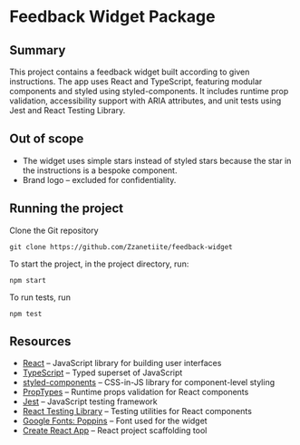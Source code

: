 # Feedback Widget Package

## Summary

This project contains a feedback widget built according to given instructions. The app uses React and TypeScript, featuring modular components and styled using styled-components. It includes runtime prop validation, accessibility support with ARIA attributes, and unit tests using Jest and React Testing Library.

## Out of scope

* The widget uses simple stars instead of styled stars because the star in the instructions is a bespoke component.
* Brand logo – excluded for confidentiality.

## Running the project

Clone the Git repository
```
git clone https://github.com/Zzanetiite/feedback-widget
```

To start the project, in the project directory, run:
```
npm start
```

To run tests, run
```
npm test
```

## Resources

- [React](https://react.dev/) – JavaScript library for building user interfaces  
- [TypeScript](https://www.typescriptlang.org/) – Typed superset of JavaScript  
- [styled-components](https://styled-components.com/) – CSS-in-JS library for component-level styling  
- [PropTypes](https://reactjs.org/docs/typechecking-with-proptypes.html) – Runtime props validation for React components  
- [Jest](https://jestjs.io/) – JavaScript testing framework  
- [React Testing Library](https://testing-library.com/docs/react-testing-library/intro/) – Testing utilities for React components  
- [Google Fonts: Poppins](https://fonts.google.com/specimen/Poppins) – Font used for the widget  
- [Create React App](https://create-react-app.dev/) – React project scaffolding tool
